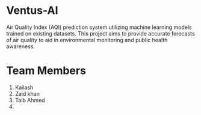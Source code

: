 # Ventus-AI
Air Quality Index (AQI) prediction system utilizing machine learning models trained on existing datasets. This project aims to provide accurate forecasts of air quality to aid in environmental monitoring and public health awareness.

# Team Members
1. Kailash
2. Zaid khan
3. Taib Ahmed
4.

